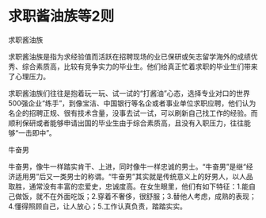 # 求职酱油族等2则

求职酱油族 

求职酱油族是指为求经验值而活跃在招聘现场的业已保研或矢志留学海外的成绩优秀、综合素质高，比较有竞争实力的毕业生。他们给真正忙着求职的毕业生们带来了心理压力。 

求职酱油族们往往是抱着玩一玩、试一试的“打酱油”心态，选择专业对口的世界500强企业“练手”，到像宝洁、中国银行等名企或者事业单位求职应聘，他们认为名企的招聘正规、很有技术含量，没事去试一试，可以刷新自己找工作的经验。而顺利保研或者能够申请出国的毕业生由于综合素质高，且没有入职压力，往往能够“一击即中”。 

牛奋男 

牛奋男，像牛一样踏实肯干、上进，同时像牛一样忠诚的男士。“牛奋男”是继“经济适用男”后又一类男士的称谓。“牛奋男”其实就是传统意义上的好男人，以人品取胜，通常没有丰富的恋爱史，忠诚度高。在女生眼里，他们有如下特征：1.能自己做饭，就不在外面吃饭；2.穿着不奢侈，很舒服；3.替他人考虑，成熟的表现；4.懂得照顾自己，让人放心；5.工作认真负责，踏踏实实。